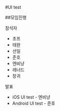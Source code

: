 #UI test

##모임진행

참석자
* 초프
* 태완
* 선일
* 준호
* 엔비냥
* 레너드
* 창귀

발표

* iOS UI test - 엔비냥
* Android UI test - 준호
